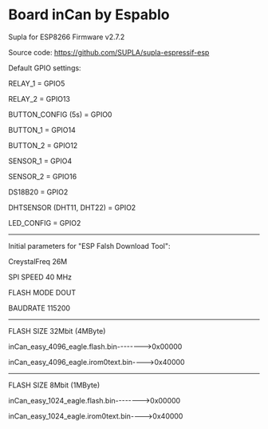 # Board inCan by Espablo
Supla for ESP8266
Firmware v2.7.2

Source code: https://github.com/SUPLA/supla-espressif-esp



Default GPIO settings:

RELAY_1 = GPIO5

RELAY_2 = GPIO13

BUTTON_CONFIG (5s) = GPIO0
	
BUTTON_1 = GPIO14

BUTTON_2 = GPIO12

SENSOR_1 = GPIO4

SENSOR_2 = GPIO16

DS18B20 = GPIO2


DHTSENSOR (DHT11, DHT22) = GPIO2

LED_CONFIG = GPIO2

-------------------------------------------------

Initial parameters for "ESP Falsh Download Tool":

CreystalFreq    26M

SPI SPEED       40 MHz

FLASH MODE      DOUT

BAUDRATE        115200

-------------------------------------------------

FLASH SIZE      32Mbit (4MByte)

inCan_easy_4096_eagle.flash.bin-------->0x00000

inCan_easy_4096_eagle.irom0text.bin---->0x40000

-------------------------------------------------

FLASH SIZE      8Mbit (1MByte)

inCan_easy_1024_eagle.flash.bin-------->0x00000

inCan_easy_1024_eagle.irom0text.bin---->0x40000


